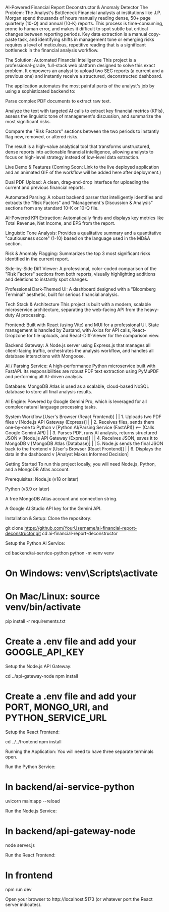 AI-Powered Financial Report Deconstructor & Anomaly Detector
The Problem: The Analyst's Bottleneck
Financial analysts at institutions like J.P. Morgan spend thousands of hours manually reading dense, 50+ page quarterly (10-Q) and annual (10-K) reports. This process is time-consuming, prone to human error, and makes it difficult to spot subtle but critical changes between reporting periods. Key data extraction is a manual copy-paste task, and identifying shifts in management tone or emerging risks requires a level of meticulous, repetitive reading that is a significant bottleneck in the financial analysis workflow.

The Solution: Automated Financial Intelligence
This project is a professional-grade, full-stack web platform designed to solve this exact problem. It empowers an analyst to upload two SEC reports (a current and a previous one) and instantly receive a structured, deconstructed dashboard.

The application automates the most painful parts of the analyst's job by using a sophisticated backend to:

Parse complex PDF documents to extract raw text.

Analyze the text with targeted AI calls to extract key financial metrics (KPIs), assess the linguistic tone of management's discussion, and summarize the most significant risks.

Compare the "Risk Factors" sections between the two periods to instantly flag new, removed, or altered risks.

The result is a high-value analytical tool that transforms unstructured, dense reports into actionable financial intelligence, allowing analysts to focus on high-level strategy instead of low-level data extraction.

Live Demo & Features
(Coming Soon: Link to the live deployed application and an animated GIF of the workflow will be added here after deployment.)

Dual PDF Upload: A clean, drag-and-drop interface for uploading the current and previous financial reports.

Automated Parsing: A robust backend parser that intelligently identifies and extracts the "Risk Factors" and "Management's Discussion & Analysis" sections from any standard 10-K or 10-Q file.

AI-Powered KPI Extraction: Automatically finds and displays key metrics like Total Revenue, Net Income, and EPS from the report.

Linguistic Tone Analysis: Provides a qualitative summary and a quantitative "cautiousness score" (1-10) based on the language used in the MD&A section.

Risk & Anomaly Flagging: Summarizes the top 3 most significant risks identified in the current report.

Side-by-Side Diff Viewer: A professional, color-coded comparison of the "Risk Factors" sections from both reports, visually highlighting additions and deletions to instantly spot changes.

Professional Dark-Themed UI: A dashboard designed with a "Bloomberg Terminal" aesthetic, built for serious financial analysis.

Tech Stack & Architecture
This project is built with a modern, scalable microservice architecture, separating the web-facing API from the heavy-duty AI processing.

Frontend: Built with React (using Vite) and MUI for a professional UI. State management is handled by Zustand, with Axios for API calls, React-Dropzone for file uploads, and React-Diff-Viewer for the comparison view.

Backend Gateway: A Node.js server using Express.js that manages all client-facing traffic, orchestrates the analysis workflow, and handles all database interactions with Mongoose.

AI / Parsing Service: A high-performance Python microservice built with FastAPI. Its responsibilities are robust PDF text extraction using PyMuPDF and performing all AI-driven analysis.

Database: MongoDB Atlas is used as a scalable, cloud-based NoSQL database to store all final analysis results.

AI Engine: Powered by Google Gemini Pro, which is leveraged for all complex natural language processing tasks.

System Workflow
[User's Browser (React Frontend)]
       |
       | 1. Uploads two PDF files
       v
[Node.js API Gateway (Express)]
       |
       | 2. Receives files, sends them one-by-one to Python
       v
[Python AI/Parsing Service (FastAPI)]  <-- (Calls Google Gemini API)
       |
       | 3. Parses PDF, runs AI analysis, returns structured JSON
       v
[Node.js API Gateway (Express)]
       |
       | 4. Receives JSON, saves it to MongoDB
       v
[MongoDB Atlas (Database)]
       |
       | 5. Node.js sends the final JSON back to the frontend
       v
[User's Browser (React Frontend)]
       |
       | 6. Displays the data in the dashboard
       v
[Analyst Makes Informed Decision]

Getting Started
To run this project locally, you will need Node.js, Python, and a MongoDB Atlas account.

Prerequisites:
Node.js (v18 or later)

Python (v3.9 or later)

A free MongoDB Atlas account and connection string.

A Google AI Studio API key for the Gemini API.

Installation & Setup:
Clone the repository:

git clone https://github.com/YourUsername/ai-financial-report-deconstructor.git
cd ai-financial-report-deconstructor

Setup the Python AI Service:

cd backend/ai-service-python
python -m venv venv
# On Windows: venv\Scripts\activate
# On Mac/Linux: source venv/bin/activate
pip install -r requirements.txt
# Create a .env file and add your GOOGLE_API_KEY

Setup the Node.js API Gateway:

cd ../api-gateway-node
npm install
# Create a .env file and add your PORT, MONGO_URI, and PYTHON_SERVICE_URL

Setup the React Frontend:

cd ../../frontend
npm install

Running the Application:
You will need to have three separate terminals open.

Run the Python Service:

# In backend/ai-service-python
uvicorn main:app --reload

Run the Node.js Service:

# In backend/api-gateway-node
node server.js

Run the React Frontend:

# In frontend
npm run dev

Open your browser to http://localhost:5173 (or whatever port the React server indicates).